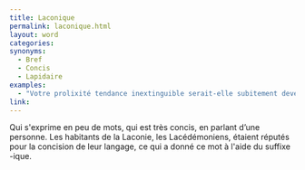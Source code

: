 ```yaml
---
title: Laconique
permalink: laconique.html
layout: word
categories:
synonyms:
  - Bref
  - Concis
  - Lapidaire
examples:
  - "Votre prolixité tendance inextinguible serait-elle subitement devenue laconique ?"
link: 
---
```


Qui s'exprime en peu de mots, qui est très concis, en parlant d’une personne.
Les habitants de la Laconie, les Lacédémoniens, étaient réputés pour la concision de leur langage, ce qui a donné ce mot à l'aide du suffixe -ique.

